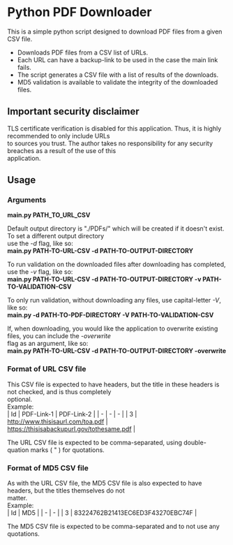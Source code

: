 # Python PDF Downloader

This is a simple python script designed to download PDF files from a given CSV file.

* Downloads PDF files from a CSV list of URLs.
* Each URL can have a backup-link to be used in the case the main link fails.
* The script generates a CSV file with a list of results of the downloads.
* MD5 validation is available to validate the integrity of the downloaded files.

## Important security disclaimer

TLS certificate verification is disabled for this application. Thus, it is highly recommended to only include URLs  
to sources you trust. The author takes no responsibility for any security breaches as a result of the use of this  
application.

## Usage

### Arguments

**main.py PATH_TO_URL_CSV**

Default output directory is "./PDFs/" which will be created if it doesn't exist. To set a different output directory  
use the *-d* flag, like so:  
**main.py PATH-TO-URL-CSV -d PATH-TO-OUTPUT-DIRECTORY**

To run validation on the downloaded files after downloading has completed, use the *-v* flag, like so:  
**main.py PATH-TO-URL-CSV -d PATH-TO-OUTPUT-DIRECTORY -v PATH-TO-VALIDATION-CSV**

To only run validation, without downloading any files, use capital-letter *-V*, like so:  
**main.py -d PATH-TO-PDF-DIRECTORY -V PATH-TO-VALIDATION-CSV**

If, when downloading, you would like the application to overwrite existing files, you can include the *-overwrite*  
flag as an argument, like so:  
**main.py PATH-TO-URL-CSV -d PATH-TO-OUTPUT-DIRECTORY -overwrite**

### Format of URL CSV file

This CSV file is expected to have headers, but the title in these headers is not checked, and is thus completely  
optional.  
Example:  
| Id | PDF-Link-1 | PDF-Link-2 |
| - | - | - |
| 3 | http://www.thisisaurl.com/toa.pdf | https://thisisabackupurl.gov/tothesame.pdf |

The URL CSV file is expected to be comma-separated, using double-quation marks ( " ) for quotations.

### Format of MD5 CSV file

As with the URL CSV file, the MD5 CSV file is also expected to have headers, but the titles themselves do not  
matter.  
Example:  
| Id | MD5 |
| - | - |
| 3 | 83224762B21413EC6ED3F43270EBC74F |

The MD5 CSV file is expected to be comma-separated and to not use any quotations.